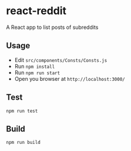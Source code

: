 # react-reddit
A React app to list posts of subreddits

## Usage

* Edit `src/components/Consts/Consts.js`
* Run `npm install`
* Run `npm run start`
* Open you browser at `http://localhost:3000/`

## Test

`npm run test`

## Build

`npm run build`


